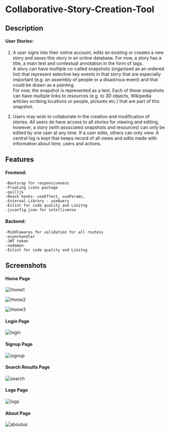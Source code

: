 # Collaborative-Story-Creation-Tool

## Description 

#### User Stories: 
1. A user signs into their online account, edits an existing or creates a new story and saves this story in an online database. 
For now, a story has a title, a main text and contextual annotation in the form of tags.  
A story can have multiple co-called snapshots (organised as an ordered list) that represent selective key events in that story 
that are especially important (e.g. an assembly of people or a disastrous event) and that could be drawn as a painting.   
For now, the snapshot is represented as a text. Each of these snapshots can have multiple links to resources (e.g. to 3D objects, Wikipedia articles scribing locations or people, pictures etc.) that are part of this snapshot.  

2. Users may wish to collaborate in the creation and modification of stories.
All users do have access to all stories for viewing and editing, however, a story (with associated snapshots and resources) 
can only be edited by one user at any time. If a user edits, others can only view. A central log is kept that keeps record of all views and edits 
made with information about time, users and actions.

## Features

#### Frontend:
~~~Unittests
-Bootsrap for responsiveness
-Floating icons package
-quilljs
-Reack hooks- useEffect, useParams, 
-External Library - useQuery
-Eslint for code quality and Linitng	
-jsconfig.json for intellisense
~~~
#### Backend:
~~~Unittests
-Middlewares for validation for all routess
-asynchandler
-JWT token
-nodemon
-Eslint for code quality and Linitng
~~~
## Screenshots

#### Home Page

![Home1](https://user-images.githubusercontent.com/8169460/162776604-80b32c18-400b-4c67-bc65-cf290e338752.png)

![Home2](https://user-images.githubusercontent.com/8169460/162776747-4b59937f-831c-41fb-be32-85e3001d55e0.png)

![Home3](https://user-images.githubusercontent.com/8169460/162776825-da0d8971-671e-4653-9f71-fe64cb0ef71b.png)

#### Login Page

![login](https://user-images.githubusercontent.com/8169460/162776880-7ec09aa7-60bc-4d88-b5ef-09768ae0b309.png)

#### Signup Page

![signup](https://user-images.githubusercontent.com/8169460/162776912-a10108c1-f34d-444b-a9a5-b0c1ddec500d.png)

#### Search Results Page

![search](https://user-images.githubusercontent.com/8169460/162776957-00f98182-c657-43df-8c69-bd0bfcf4db41.png)

#### Logs Page

![logs](https://user-images.githubusercontent.com/8169460/162777003-0054a183-f011-4c03-be9f-ef5c50f3cd9b.png)

#### About Page

![aboutus](https://user-images.githubusercontent.com/8169460/162803702-85e1e6fd-0484-4364-86e6-46ff96128b3c.png)




